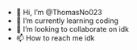 - 👋 Hi, I’m @ThomasNo023
- 🌱 I’m currently learning coding
- 💞️ I’m looking to collaborate on idk
- 📫 How to reach me idk

<!---
ThomasNo023/ThomasNo023 is a ✨ special ✨ repository because its `README.md` (this file) appears on your GitHub profile.
You can click the Preview link to take a look at your changes.
--->
